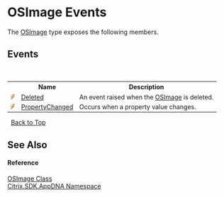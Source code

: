 # OSImage Events
 

The <a href="T_Citrix_SDK_AppDNA_OSImage">OSImage</a> type exposes the following members.


## Events
&nbsp;<table><tr><th></th><th>Name</th><th>Description</th></tr><tr><td>![Public event](media/pubevent.gif "Public event")</td><td><a href="E_Citrix_SDK_AppDNA_OSImage_Deleted">Deleted</a></td><td>
An event raised when the <a href="T_Citrix_SDK_AppDNA_OSImage">OSImage</a> is deleted.</td></tr><tr><td>![Public event](media/pubevent.gif "Public event")</td><td><a href="E_Citrix_SDK_AppDNA_OSImage_PropertyChanged">PropertyChanged</a></td><td>
Occurs when a property value changes.</td></tr></table>&nbsp;
<a href="#osimage-events">Back to Top</a>

## See Also


#### Reference
<a href="T_Citrix_SDK_AppDNA_OSImage">OSImage Class</a><br /><a href="N_Citrix_SDK_AppDNA">Citrix.SDK.AppDNA Namespace</a><br />